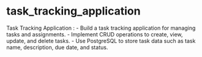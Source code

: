 # task_tracking_application
 Task Tracking Application :  - Build a task tracking application for managing tasks and assignments. - Implement CRUD operations to create, view, update, and delete tasks. - Use PostgreSQL to store task data such as task name, description, due date, and status.
